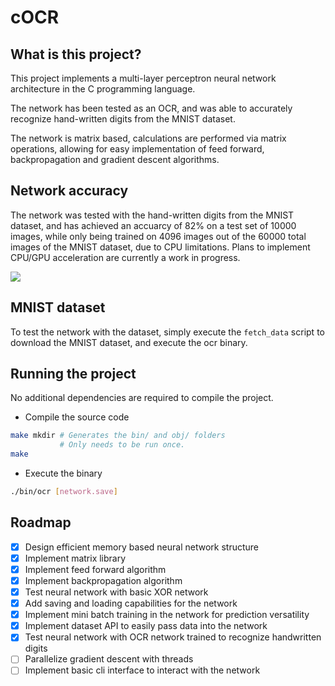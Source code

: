 # cOCR

## What is this project?

This project implements a multi-layer perceptron neural network architecture in the C programming language.

The network has been tested as an OCR, and was able to accurately recognize hand-written digits from the MNIST dataset.

The network is matrix based, calculations are performed via matrix operations, allowing for easy implementation of feed forward, backpropagation and gradient descent algorithms.

## Network accuracy
The network was tested with the hand-written digits from the MNIST dataset, and has achieved an accuarcy of 82% on a test set of 10000 images, while only being trained on 4096 images out of the 60000 total images of the MNIST dataset, due to CPU limitations. Plans to implement CPU/GPU acceleration are currently a work in progress.

![](https://i.imgur.com/xa4Z45A.png)

## MNIST dataset

To test the network with the dataset, simply execute the `fetch_data` script to download the MNIST dataset, and execute the ocr binary.

## Running the project

No additional dependencies are required to compile the project.

* Compile the source code
```bash
make mkdir # Generates the bin/ and obj/ folders
           # Only needs to be run once.
make
```

* Execute the binary
```bash
./bin/ocr [network.save]
```

## Roadmap

* [x] Design efficient memory based neural network structure
* [x] Implement matrix library
* [x] Implement feed forward algorithm
* [x] Implement backpropagation algorithm
* [x] Test neural network with basic XOR network
* [x] Add saving and loading capabilities for the network
* [x] Implement mini batch training in the network for prediction versatility
* [X] Implement dataset API to easily pass data into the network
* [x] Test neural network with OCR network trained to recognize handwritten digits
* [ ] Parallelize gradient descent with threads
* [ ] Implement basic cli interface to interact with the network

